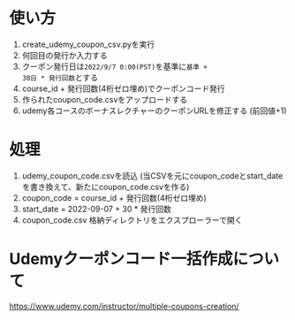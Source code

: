 # 使い方

1. create_udemy_coupon_csv.pyを実行
2. 何回目の発行か入力する
3. クーポン発行日は<code>2022/9/7 0:00(PST)</code>を基準に<code>基準 + 30日 * 発行回数</code>とする
4. course_id + 発行回数(4桁ゼロ埋め)でクーポンコード発行
5. 作られたcoupon_code.csvをアップロードする
6. udemy各コースのボーナスレクチャーのクーポンURLを修正する (前回値+1)



# 処理

1. udemy_coupon_code.csvを読込
   (当CSVを元にcoupon_codeとstart_dateを書き換えて、新たにcoupon_code.csvを作る)
2. coupon_code = course_id + 発行回数(4桁ゼロ埋め)
3. start_date = 2022-09-07 + 30 * 発行回数
4. coupon_code.csv 格納ディレクトリをエクスプローラーで開く

# Udemyクーポンコード一括作成について
https://www.udemy.com/instructor/multiple-coupons-creation/

